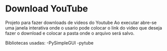 # Download YouTube
 Projeto para fazer downloads de videos do Youtube
 Ao executar abre-se uma janela interativa onde o usario pode colocar o link do video que deseja fazer o download e colocar a pasta onde o arquivo será salvo.
 
 Bibliotecas usadas:
 -PySimpleGUI
 -pytube
